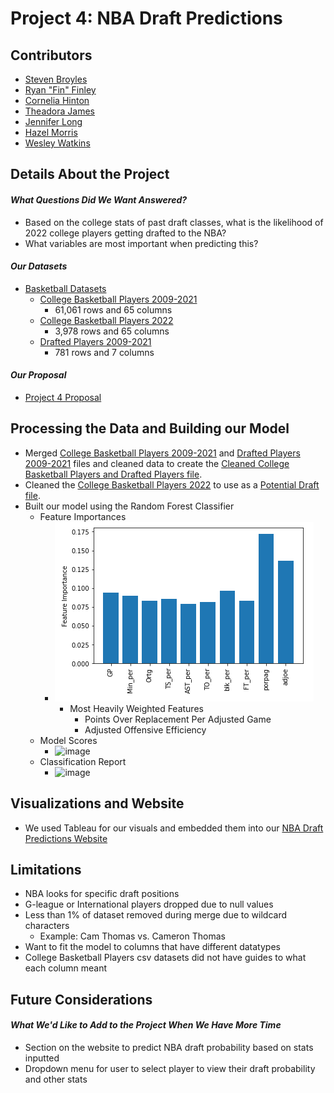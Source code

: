 # Project 4: NBA Draft Predictions

## Contributors
- [Steven Broyles](https://github.com/Steven-Broyles)
- [Ryan "Fin" Finley](https://github.com/ryanfinley)
- [Cornelia Hinton](https://github.com/CORNELIAHINTON)
- [Theadora James](https://github.com/jamestheadora)
- [Jennifer Long](https://github.com/jennylynnlong)
- [Hazel Morris](https://github.com/Haze88)
- [Wesley Watkins](https://github.com/WWatkins142)

## Details About the Project
#### *What Questions Did We Want Answered?*
- Based on the college stats of past draft classes, what is the likelihood of 2022 college players getting drafted to the NBA?
- What variables are most important when predicting this?

#### *Our Datasets*
- [Basketball Datasets](https://www.kaggle.com/adityak2003/college-basketball-players-20092021)
  - [College Basketball Players 2009-2021](/Resources/CollegeBasketballPlayers2009-2021.csv)
    - 61,061 rows and 65 columns
  - [College Basketball Players 2022](/Resources/CollegeBasketballPlayers2022.csv)
    - 3,978 rows and 65 columns
  - [Drafted Players 2009-2021](/Resources/DraftedPlayers2009-2021.csv)
    - 781 rows and 7 columns

#### *Our Proposal*
- [Project 4 Proposal](Final_Project_Proposal.docx)

## Processing the Data and Building our Model
- Merged [College Basketball Players 2009-2021](/Resources/CollegeBasketballPlayers2009-2021.csv) and [Drafted Players 2009-2021](/Resources/DraftedPlayers2009-2021.csv) files and cleaned data to create the [Cleaned College Basketball Players and Drafted Players file](/Resources/Updated_new_draft.csv).
- Cleaned the [College Basketball Players 2022](/Resources/CollegeBasketballPlayers2022.csv) to use as a [Potential Draft file](/Resources/Potential_Draft.csv).
- Built our model using the Random Forest Classifier
  - Feature Importances
    - ![image](Important_Features.PNG)
      - Most Heavily Weighted Features
        - Points Over Replacement Per Adjusted Game
        - Adjusted Offensive Efficiency
  - Model Scores
    - ![image](https://user-images.githubusercontent.com/88349512/156840566-3218f380-301e-40b9-ab11-d6caf8bdbca6.png)
  - Classification Report
    - ![image](https://user-images.githubusercontent.com/88349512/156840594-afe6ca12-946b-4909-9fa5-1fe8e6dbe6be.png)

## Visualizations and Website
- We used Tableau for our visuals and embedded them into our [NBA Draft Predictions Website](https://wwatkins142.github.io/project-4-team-pikachu/)

## Limitations
- NBA looks for specific draft positions
- G-league or International players dropped due to null values
- Less than 1% of dataset removed during merge due to wildcard characters
  - Example: Cam Thomas vs. Cameron Thomas
- Want to fit the model to columns that have different datatypes
- College Basketball Players csv datasets did not have guides to what each column meant

## Future Considerations
#### *What We'd Like to Add to the Project When We Have More Time*
- Section on the website to predict NBA draft probability based on stats inputted
- Dropdown menu for user to select player to view their draft probability and other stats

